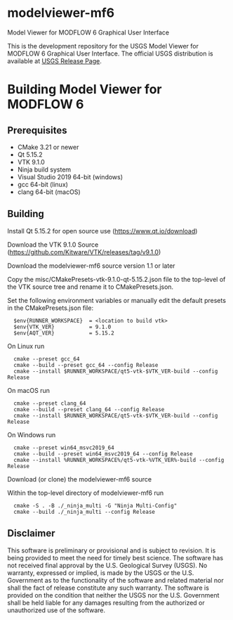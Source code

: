 # modelviewer-mf6
Model Viewer for MODFLOW 6 Graphical User Interface

This is the development repository for the USGS Model Viewer for MODFLOW 6 Graphical User Interface. The official USGS distribution is available at [USGS Release Page](https://www.usgs.gov/software/model-viewer-program-three-dimensional-visualization-ground-water-model-results).

# Building Model Viewer for MODFLOW 6

## Prerequisites

* CMake 3.21 or newer
* Qt 5.15.2
* VTK 9.1.0
* Ninja build system
* Visual Studio 2019 64-bit (windows)
* gcc 64-bit (linux)
* clang 64-bit (macOS)

## Building

Install Qt 5.15.2 for open source use (https://www.qt.io/download)

Download the VTK 9.1.0 Source (https://github.com/Kitware/VTK/releases/tag/v9.1.0)

Download the modelviewer-mf6 source version 1.1 or later

Copy the misc/CMakePresets-vtk-9.1.0-qt-5.15.2.json file to the top-level
of the VTK source tree and rename it to CMakePresets.json.

Set the following environment variables or manually edit
the default presets in the CMakePresets.json file:

      $env{RUNNER_WORKSPACE}  = <location to build vtk>
      $env{VTK_VER}           = 9.1.0
      $env{AQT_VER}           = 5.15.2

On Linux run

      cmake --preset gcc_64
      cmake --build --preset gcc_64 --config Release
      cmake --install $RUNNER_WORKSPACE/qt5-vtk-$VTK_VER-build --config Release

On macOS run

      cmake --preset clang_64
      cmake --build --preset clang_64 --config Release
      cmake --install $RUNNER_WORKSPACE/qt5-vtk-$VTK_VER-build --config Release

On Windows run

      cmake --preset win64_msvc2019_64
      cmake --build --preset win64_msvc2019_64 --config Release
      cmake --install %RUNNER_WORKSPACE%/qt5-vtk-%VTK_VER%-build --config Release

Download (or clone) the modelviewer-mf6 source

Within the top-level directory of modelviewer-mf6 run

      cmake -S . -B ./_ninja_multi -G "Ninja Multi-Config"
      cmake --build ./_ninja_multi --config Release


Disclaimer
----------

This software is preliminary or provisional and is subject to revision. It is
being provided to meet the need for timely best science. The software has not
received final approval by the U.S. Geological Survey (USGS). No warranty,
expressed or implied, is made by the USGS or the U.S. Government as to the
functionality of the software and related material nor shall the fact of release
constitute any such warranty. The software is provided on the condition that
neither the USGS nor the U.S. Government shall be held liable for any damages
resulting from the authorized or unauthorized use of the software.
